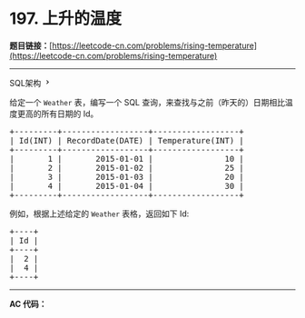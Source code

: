# 197. 上升的温度

**题目链接：**[https://leetcode-cn.com/problems/rising-temperature](https://leetcode-cn.com/problems/rising-temperature)

---

<div class="content__1Y2H">
 <div class="sql-schema-wrapper__1jqS">
  <a class="sql-schema-link__1VAC">SQL架构
   <svg viewbox="0 0 24 24" width="1em" height="1em" class="css-1lc17o4-icon">
    <path fill-rule="evenodd" d="M10 6L8.59 7.41 13.17 12l-4.58 4.59L10 18l6-6z"></path>
   </svg></a>
 </div>
 <div class="notranslate">
  <p>给定一个 <code>Weather</code> 表，编写一个 SQL 查询，来查找与之前（昨天的）日期相比温度更高的所有日期的 Id。</p> 
  <pre class="language-text">+---------+------------------+------------------+
| Id(INT) | RecordDate(DATE) | Temperature(INT) |
+---------+------------------+------------------+
|       1 |       2015-01-01 |               10 |
|       2 |       2015-01-02 |               25 |
|       3 |       2015-01-03 |               20 |
|       4 |       2015-01-04 |               30 |
+---------+------------------+------------------+</pre> 
  <p>例如，根据上述给定的 <code>Weather</code> 表格，返回如下 Id:</p> 
  <pre class="language-text">+----+
| Id |
+----+
|  2 |
|  4 |
+----+</pre> 
 </div>
</div>

---

**AC 代码：**

```java

```
